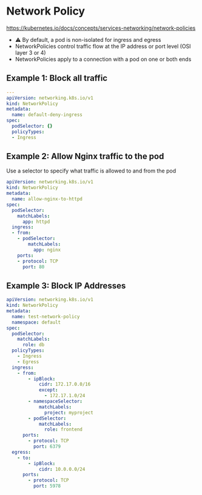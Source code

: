 # Network Policy

https://kubernetes.io/docs/concepts/services-networking/network-policies

* ⚠️ By default, a pod is non-isolated for ingress and egress
* NetworkPolicies control traffic flow at the IP address or port level (OSI layer 3 or 4)
* NetworkPolicies apply to a connection with a pod on one or both ends

## Example 1: Block all traffic

```yaml
---
apiVersion: networking.k8s.io/v1
kind: NetworkPolicy
metadata:
  name: default-deny-ingress
spec:
  podSelector: {}
  policyTypes:
  - Ingress
```

## Example 2: Allow Nginx traffic to the pod

Use a selector to specify what traffic is allowed to and from the pod

```yaml
apiVersion: networking.k8s.io/v1
kind: NetworkPolicy
metadata:
  name: allow-nginx-to-httpd
spec:
  podSelector:
    matchLabels:
      app: httpd
  ingress:
  - from:
    - podSelector:
        matchLabels:
          app: nginx
    ports:
    - protocol: TCP
      port: 80
```

## Example 3: Block IP Addresses

```yaml
apiVersion: networking.k8s.io/v1
kind: NetworkPolicy
metadata:
  name: test-network-policy
  namespace: default
spec:
  podSelector:
    matchLabels:
      role: db
  policyTypes:
    - Ingress
    - Egress
  ingress:
    - from:
        - ipBlock:
            cidr: 172.17.0.0/16
            except:
              - 172.17.1.0/24
        - namespaceSelector:
            matchLabels:
              project: myproject
        - podSelector:
            matchLabels:
              role: frontend
      ports:
        - protocol: TCP
          port: 6379
  egress:
    - to:
        - ipBlock:
            cidr: 10.0.0.0/24
      ports:
        - protocol: TCP
          port: 5978
```
